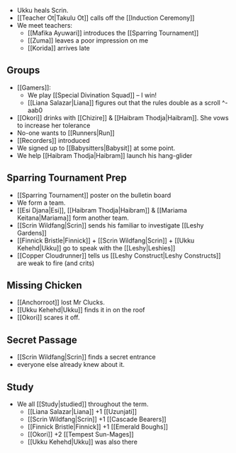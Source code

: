  * Ukku heals Scrin.
* [[Teacher Ot|Takulu Ot]] calls off the [[Induction Ceremony]]
* We meet teachers:
	* [[Mafika Ayuwari]] introduces the [[Sparring Tournament]] 
	* [[Zuma]] leaves a poor impression on me
	* [[Korida]] arrives late
## Groups
* [[Gamers]]:
	* We play [[Special Divination Squad]] – I win!
	* [[Liana Salazar|Liana]] figures out that the rules double as a scroll ^-aab0
* [[Okori]] drinks with [[Chizire]] & [[Haibram Thodja|Haibram]]. She vows to increase her tolerance
*  No-one wants to [[Runners|Run]]
*  [[Recorders]] introduced
* We signed up to [[Babysitters|Babysit]] at some point.
* We help [[Haibram Thodja|Haibram]] launch his hang-glider
## Sparring Tournament Prep
* [[Sparring Tournament]] poster on the bulletin board
* We form a team.
* [[Esi Djana|Esi]], [[Haibram Thodja|Haibram]] & [[Mariama Keitana|Mariama]] form another team.
* [[Scrin Wildfang|Scrin]] sends his familiar to investigate [[Leshy Gardens]]
* [[Finnick Bristle|Finnick]] + [[Scrin Wildfang|Scrin]] + [[Ukku Kehehd|Ukku]]  go to speak with the [[Leshy|Leshies]] 
*  [[Copper Cloudrunner]] tells us [[Leshy Construct|Leshy Constructs]] are weak to fire (and crits)
## Missing Chicken
* [[Anchorroot]] lost Mr Clucks.
* [[Ukku Kehehd|Ukku]] finds it in on the roof
* [[Okori]] scares it off.
## Secret Passage
* [[Scrin Wildfang|Scrin]]  finds a secret entrance
* everyone else already knew about it. 
## Study
* We all [[Study|studied]] throughout the term.
	* [[Liana Salazar|Liana]] +1 [[Uzunjati]] 
	* [[Scrin Wildfang|Scrin]] +1 [[Cascade Bearers]] 
	* [[Finnick Bristle|Finnick]] +1 [[Emerald Boughs]]
	* [[Okori]] +2 [[Tempest Sun-Mages]] 
	* [[Ukku Kehehd|Ukku]] was also there